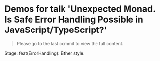 # Demos for talk 'Unexpected Monad. Is Safe Error Handling Possible in JavaScript/TypeScript?'

> Please go to the last commit to view the full content.

Stage: feat(ErrorHandling): Either style.
